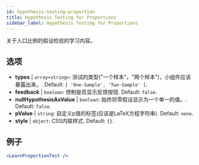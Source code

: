 ```yaml
---
id: hypothesis-testing-proportion
title: Hypothesis Testing for Proportions
sidebar_label: Hypothesis Testing for Proportions
---
```


关于人口比例的假设检验的学习内容。

## 选项

* __types__ | `array<string>`: 测试的类型("一个样本"，"两个样本")，小组件应该暴露出来。. Default: `[
  'One-Sample',
  'Two-Sample'
]`.
* __feedback__ | `boolean`: 控制是否显示反馈按钮. Default: `false`.
* __nullHypothesisAsValue__ | `boolean`: 始终将零假设显示为一个单一的值。. Default: `false`.
* __pValue__ | `string`: 自定义p值的标签(应该是LaTeX方程字符串). Default: `none`.
* __style__ | `object`: CSS内联样式. Default: `{}`.


## 例子

```jsx live
<LearnProportionTest />
```

